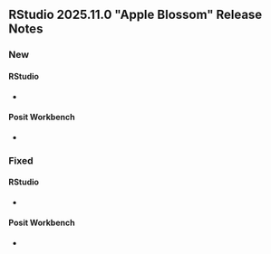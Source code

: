 ## RStudio 2025.11.0 "Apple Blossom" Release Notes

### New
#### RStudio
-

#### Posit Workbench
-

### Fixed
#### RStudio
-

#### Posit Workbench
-


